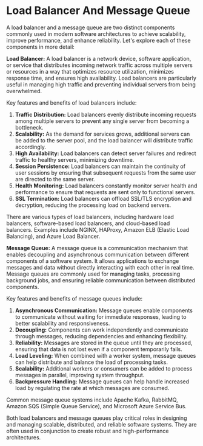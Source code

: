 # Load Balancer And Message Queue

A load balancer and a message queue are two distinct components commonly used in modern software architectures to achieve scalability, improve performance, and enhance reliability. Let's explore each of these components in more detail:

**Load Balancer:**
A load balancer is a network device, software application, or service that distributes incoming network traffic across multiple servers or resources in a way that optimizes resource utilization, minimizes response time, and ensures high availability. Load balancers are particularly useful in managing high traffic and preventing individual servers from being overwhelmed.

Key features and benefits of load balancers include:

1. **Traffic Distribution:** Load balancers evenly distribute incoming requests among multiple servers to prevent any single server from becoming a bottleneck.
2. **Scalability:** As the demand for services grows, additional servers can be added to the server pool, and the load balancer will distribute traffic accordingly.
3. **High Availability:** Load balancers can detect server failures and redirect traffic to healthy servers, minimizing downtime.
4. **Session Persistence:** Load balancers can maintain the continuity of user sessions by ensuring that subsequent requests from the same user are directed to the same server.
5. **Health Monitoring:** Load balancers constantly monitor server health and performance to ensure that requests are sent only to functional servers.
6. **SSL Termination:** Load balancers can offload SSL/TLS encryption and decryption, reducing the processing load on backend servers.

There are various types of load balancers, including hardware load balancers, software-based load balancers, and cloud-based load balancers. Examples include NGINX, HAProxy, Amazon ELB (Elastic Load Balancing), and Azure Load Balancer.

**Message Queue:**
A message queue is a communication mechanism that enables decoupling and asynchronous communication between different components of a software system. It allows applications to exchange messages and data without directly interacting with each other in real time. Message queues are commonly used for managing tasks, processing background jobs, and ensuring reliable communication between distributed components.

Key features and benefits of message queues include:

1. **Asynchronous Communication:** Message queues enable components to communicate without waiting for immediate responses, leading to better scalability and responsiveness.
2. **Decoupling:** Components can work independently and communicate through messages, reducing dependencies and enhancing flexibility.
3. **Reliability:** Messages are stored in the queue until they are processed, ensuring that data is not lost even if a component temporarily fails.
4. **Load Leveling:** When combined with a worker system, message queues can help distribute and balance the load of processing tasks.
5. **Scalability:** Additional workers or consumers can be added to process messages in parallel, improving system throughput.
6. **Backpressure Handling:** Message queues can help handle increased load by regulating the rate at which messages are consumed.

Common message queue systems include Apache Kafka, RabbitMQ, Amazon SQS (Simple Queue Service), and Microsoft Azure Service Bus.

Both load balancers and message queues play critical roles in designing and managing scalable, distributed, and reliable software systems. They are often used in conjunction to create robust and high-performance architectures.
